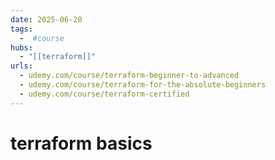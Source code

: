 ```yaml
---
date: 2025-06-20
tags:
  -  #course
hubs:
  - "[[terraform]]"
urls:
  - udemy.com/course/terraform-beginner-to-advanced
  - udemy.com/course/terraform-for-the-absolute-beginners
  - udemy.com/course/terraform-certified
---
```


# terraform basics

